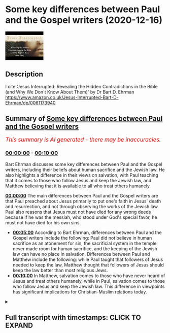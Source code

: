 # Some key differences between Paul and the Gospel writers (2020-12-16)

![alt Some key differences between Paul and the Gospel writers](KuA2ozpf6AA.jpg "Some key differences between Paul and the Gospel writers")

## Description

I cite 'Jesus Interrupted: Revealing the Hidden Contradictions in the Bible (and Why We Don't Know About Them)' by Dr Bart D. Ehrman  https://www.amazon.co.uk/Jesus-Interrupted-Bart-D-Ehrman/dp/0061173940

## Summary of [Some key differences between Paul and the Gospel writers](https://www.youtube.com/watch?v=KuA2ozpf6AA)


*<span style="color:red; font-size:125%">This summary is AI generated - there may be inaccuracies</span>. [](/)*

### [00:00:00](https://www.youtube.com/watch?v=KuA2ozpf6AA&t=0) - [00:10:00](https://www.youtube.com/watch?v=KuA2ozpf6AA&t=600)

Bart Ehrman discusses some key differences between Paul and the Gospel writers, including their beliefs about human sacrifice and the Jewish law. He also highlights a difference in their views on salvation, with Paul teaching that it comes to those who follow Jesus and keep the Jewish law, and Matthew believing that it is available to all who treat others humanely.

**[00:00:00](https://www.youtube.com/watch?v=KuA2ozpf6AA&t=0)** The main differences between Paul and the Gospel writers are that Paul preached about Jesus primarily to put one's faith in Jesus' death and resurrection, and not through observing the works of the Jewish law. Paul also reasons that Jesus must not have died for any wrong deeds because if he was the messiah, who stood under God's special favor, he must not have died for his own sins.
* **[00:05:00](https://www.youtube.com/watch?v=KuA2ozpf6AA&t=300)** According to Bart Ehrman, differences between Paul and the Gospel writers include the following: Paul did not believe in human sacrifice as an atonement for sin, the sacrificial system in the temple never made room for human sacrifice, and the keeping of the Jewish law can have no place in salvation. Differences between Paul and Matthew include the following: while Paul taught that followers of Jesus needed to keep the law, Matthew thought that followers of Jesus should keep the law better than most religious Jews.
* **[00:10:00](https://www.youtube.com/watch?v=KuA2ozpf6AA&t=600)** In Matthew, salvation comes to those who have never heard of Jesus and treat others humanely, while in Paul, salvation comes to those who follow Jesus and keep the Jewish law. This difference in viewpoints has significant implications for Christian-Muslim relations today.

<details><summary><h2>Full transcript with timestamps: CLICK TO EXPAND</h2></summary>

[0:00:01](https://youtu.be/KuA2ozpf6AA?t=1) hello and in this uh  
[0:00:03](https://youtu.be/KuA2ozpf6AA?t=3) episode i want to look at some of the  
[0:00:05](https://youtu.be/KuA2ozpf6AA?t=5) key differences  
[0:00:06](https://youtu.be/KuA2ozpf6AA?t=6) between the apostle paul and the gospel  
[0:00:10](https://youtu.be/KuA2ozpf6AA?t=10) writers uh focusing particularly on  
[0:00:13](https://youtu.be/KuA2ozpf6AA?t=13) salvation and the and the law  
[0:00:17](https://youtu.be/KuA2ozpf6AA?t=17) we we find if we look at the four  
[0:00:19](https://youtu.be/KuA2ozpf6AA?t=19) gospels uh  
[0:00:20](https://youtu.be/KuA2ozpf6AA?t=20) all written some years after jesus time  
[0:00:23](https://youtu.be/KuA2ozpf6AA?t=23) uh and then compare it with the teaching  
[0:00:25](https://youtu.be/KuA2ozpf6AA?t=25) of paul we have  
[0:00:26](https://youtu.be/KuA2ozpf6AA?t=26) some interesting issues shall we say  
[0:00:28](https://youtu.be/KuA2ozpf6AA?t=28) arise and i'm going to be  
[0:00:30](https://youtu.be/KuA2ozpf6AA?t=30) uh quoting uh and commenting on a book  
[0:00:33](https://youtu.be/KuA2ozpf6AA?t=33) by professor bye ehrman who's uh  
[0:00:36](https://youtu.be/KuA2ozpf6AA?t=36) an academic in new testament studies in  
[0:00:38](https://youtu.be/KuA2ozpf6AA?t=38) the states uh he wrote a book called  
[0:00:40](https://youtu.be/KuA2ozpf6AA?t=40) jesus  
[0:00:41](https://youtu.be/KuA2ozpf6AA?t=41) interrupted um from page 85 onwards it's  
[0:00:45](https://youtu.be/KuA2ozpf6AA?t=45) a rather good book it really  
[0:00:46](https://youtu.be/KuA2ozpf6AA?t=46) in a very simple and populist way it uh  
[0:00:50](https://youtu.be/KuA2ozpf6AA?t=50) gives us the the main issues uh that  
[0:00:52](https://youtu.be/KuA2ozpf6AA?t=52) have preoccupied  
[0:00:54](https://youtu.be/KuA2ozpf6AA?t=54) new testament scholars for the last  
[0:00:56](https://youtu.be/KuA2ozpf6AA?t=56) century or two  
[0:00:57](https://youtu.be/KuA2ozpf6AA?t=57) and this particular question um is of  
[0:01:00](https://youtu.be/KuA2ozpf6AA?t=60) absolutely central importance i would  
[0:01:02](https://youtu.be/KuA2ozpf6AA?t=62) think or  
[0:01:03](https://youtu.be/KuA2ozpf6AA?t=63) and many people think uh because we're  
[0:01:05](https://youtu.be/KuA2ozpf6AA?t=65) dealing with two different  
[0:01:07](https://youtu.be/KuA2ozpf6AA?t=67) uh gospels here we're dealing with the  
[0:01:09](https://youtu.be/KuA2ozpf6AA?t=69) gospel of paul  
[0:01:10](https://youtu.be/KuA2ozpf6AA?t=70) who preached about jesus obviously  
[0:01:14](https://youtu.be/KuA2ozpf6AA?t=74) to put one's faith uh one's trust  
[0:01:17](https://youtu.be/KuA2ozpf6AA?t=77) in jesus saving death and resurrection  
[0:01:20](https://youtu.be/KuA2ozpf6AA?t=80) and  
[0:01:21](https://youtu.be/KuA2ozpf6AA?t=81) through that saving trust in jesus death  
[0:01:22](https://youtu.be/KuA2ozpf6AA?t=82) and resurrection one is saved one  
[0:01:24](https://youtu.be/KuA2ozpf6AA?t=84) acquires salvation  
[0:01:26](https://youtu.be/KuA2ozpf6AA?t=86) but if one looks at the teaching of  
[0:01:28](https://youtu.be/KuA2ozpf6AA?t=88) jesus in the early gospels  
[0:01:30](https://youtu.be/KuA2ozpf6AA?t=90) one has a different message and we'll  
[0:01:32](https://youtu.be/KuA2ozpf6AA?t=92) come to what that might be in a second  
[0:01:34](https://youtu.be/KuA2ozpf6AA?t=94) with the help of  
[0:01:35](https://youtu.be/KuA2ozpf6AA?t=95) professor bart ehrmann now  
[0:01:39](https://youtu.be/KuA2ozpf6AA?t=99) one important aspect of paul's teaching  
[0:01:42](https://youtu.be/KuA2ozpf6AA?t=102) is the question of how a person can have  
[0:01:44](https://youtu.be/KuA2ozpf6AA?t=104) a right relationship  
[0:01:45](https://youtu.be/KuA2ozpf6AA?t=105) a right standing before god we're  
[0:01:47](https://youtu.be/KuA2ozpf6AA?t=107) sinners god is a holy god how can we  
[0:01:49](https://youtu.be/KuA2ozpf6AA?t=109) stand before a holy god  
[0:01:51](https://youtu.be/KuA2ozpf6AA?t=111) is it possible to be  
[0:01:54](https://youtu.be/KuA2ozpf6AA?t=114) justified to have justification as  
[0:01:56](https://youtu.be/KuA2ozpf6AA?t=116) christians call it  
[0:01:58](https://youtu.be/KuA2ozpf6AA?t=118) um this idea of having a right standing  
[0:02:00](https://youtu.be/KuA2ozpf6AA?t=120) before god and how is this acquired or  
[0:02:02](https://youtu.be/KuA2ozpf6AA?t=122) how is this given to us  
[0:02:04](https://youtu.be/KuA2ozpf6AA?t=124) and uh paul's views on justification  
[0:02:08](https://youtu.be/KuA2ozpf6AA?t=128) can be found mainly in his letters to  
[0:02:10](https://youtu.be/KuA2ozpf6AA?t=130) the galatians and to the romans  
[0:02:12](https://youtu.be/KuA2ozpf6AA?t=132) and he explains how this is uh happened  
[0:02:15](https://youtu.be/KuA2ozpf6AA?t=135) and his  
[0:02:16](https://youtu.be/KuA2ozpf6AA?t=136) uh most famous expression is  
[0:02:20](https://youtu.be/KuA2ozpf6AA?t=140) justified by faith paul says we're  
[0:02:22](https://youtu.be/KuA2ozpf6AA?t=142) justified by faith we're made right  
[0:02:25](https://youtu.be/KuA2ozpf6AA?t=145) by faith or trusting in uh  
[0:02:28](https://youtu.be/KuA2ozpf6AA?t=148) christ's death and resurrection and  
[0:02:31](https://youtu.be/KuA2ozpf6AA?t=151) importantly  
[0:02:31](https://youtu.be/KuA2ozpf6AA?t=151) not by observing the works of the jewish  
[0:02:34](https://youtu.be/KuA2ozpf6AA?t=154) law the jewish law of the 613  
[0:02:36](https://youtu.be/KuA2ozpf6AA?t=156) commandments given to moses  
[0:02:38](https://youtu.be/KuA2ozpf6AA?t=158) on mount sinai uh so that uh the jews or  
[0:02:41](https://youtu.be/KuA2ozpf6AA?t=161) the israelites i should say  
[0:02:43](https://youtu.be/KuA2ozpf6AA?t=163) uh could enter into this covenant  
[0:02:45](https://youtu.be/KuA2ozpf6AA?t=165) express their loyalty to god  
[0:02:46](https://youtu.be/KuA2ozpf6AA?t=166) through obeying his commandments and god  
[0:02:48](https://youtu.be/KuA2ozpf6AA?t=168) would bless them  
[0:02:50](https://youtu.be/KuA2ozpf6AA?t=170) if they chose to obey the commandments  
[0:02:52](https://youtu.be/KuA2ozpf6AA?t=172) of god which were there for their own  
[0:02:54](https://youtu.be/KuA2ozpf6AA?t=174) good  
[0:02:55](https://youtu.be/KuA2ozpf6AA?t=175) now let me see so um  
[0:02:59](https://youtu.be/KuA2ozpf6AA?t=179) bart er makes an interesting point about  
[0:03:01](https://youtu.be/KuA2ozpf6AA?t=181) paul  
[0:03:02](https://youtu.be/KuA2ozpf6AA?t=182) before he became a jew he says as a  
[0:03:05](https://youtu.be/KuA2ozpf6AA?t=185) religious jew  
[0:03:06](https://youtu.be/KuA2ozpf6AA?t=186) prior to believing in jesus paul no  
[0:03:08](https://youtu.be/KuA2ozpf6AA?t=188) doubt had ideas  
[0:03:10](https://youtu.be/KuA2ozpf6AA?t=190) of what the messiah would be like  
[0:03:13](https://youtu.be/KuA2ozpf6AA?t=193) before christianity appeared  
[0:03:16](https://youtu.be/KuA2ozpf6AA?t=196) there weren't any jews who believed that  
[0:03:19](https://youtu.be/KuA2ozpf6AA?t=199) the messiah  
[0:03:20](https://youtu.be/KuA2ozpf6AA?t=200) would suffer and die  
[0:03:23](https://youtu.be/KuA2ozpf6AA?t=203) jews who believed that the messiah would  
[0:03:25](https://youtu.be/KuA2ozpf6AA?t=205) suffer and die uh  
[0:03:27](https://youtu.be/KuA2ozpf6AA?t=207) on the contrary bottom and says whatever  
[0:03:29](https://youtu.be/KuA2ozpf6AA?t=209) different jews thought about the master  
[0:03:30](https://youtu.be/KuA2ozpf6AA?t=210) they all agreed that the messiah would  
[0:03:32](https://youtu.be/KuA2ozpf6AA?t=212) be a figure of grandeur and power  
[0:03:35](https://youtu.be/KuA2ozpf6AA?t=215) who would implement god's purposes on  
[0:03:37](https://youtu.be/KuA2ozpf6AA?t=217) earth in a forceful way  
[0:03:39](https://youtu.be/KuA2ozpf6AA?t=219) jews did not understand the passages of  
[0:03:41](https://youtu.be/KuA2ozpf6AA?t=221) scripture that referred to the  
[0:03:43](https://youtu.be/KuA2ozpf6AA?t=223) suffering of god's righteous one as a  
[0:03:46](https://youtu.be/KuA2ozpf6AA?t=226) reference to the messiah  
[0:03:48](https://youtu.be/KuA2ozpf6AA?t=228) and bartomen is thinking of isaiah 53  
[0:03:51](https://youtu.be/KuA2ozpf6AA?t=231) and psalm 22 neither of which  
[0:03:55](https://youtu.be/KuA2ozpf6AA?t=235) mentions the messiah a little detail  
[0:03:58](https://youtu.be/KuA2ozpf6AA?t=238) that's quite important  
[0:04:00](https://youtu.be/KuA2ozpf6AA?t=240) now um bottoming goes on  
[0:04:05](https://youtu.be/KuA2ozpf6AA?t=245) if uh but if jesus was the messiah  
[0:04:08](https://youtu.be/KuA2ozpf6AA?t=248) and he had to die why did he have to die  
[0:04:11](https://youtu.be/KuA2ozpf6AA?t=251) and this is where we start thinking with  
[0:04:14](https://youtu.be/KuA2ozpf6AA?t=254) paul  
[0:04:15](https://youtu.be/KuA2ozpf6AA?t=255) in reverse as it were starting from the  
[0:04:17](https://youtu.be/KuA2ozpf6AA?t=257) end which is the resurrection of jesus  
[0:04:19](https://youtu.be/KuA2ozpf6AA?t=259) and moving back towards jesus death and  
[0:04:22](https://youtu.be/KuA2ozpf6AA?t=262) then life  
[0:04:23](https://youtu.be/KuA2ozpf6AA?t=263) paul reasons that jesus must not have  
[0:04:26](https://youtu.be/KuA2ozpf6AA?t=266) died for anything wrong  
[0:04:28](https://youtu.be/KuA2ozpf6AA?t=268) that he did if he was the messiah  
[0:04:32](https://youtu.be/KuA2ozpf6AA?t=272) who unders who stood under god's special  
[0:04:35](https://youtu.be/KuA2ozpf6AA?t=275) favor he must not have died for his own  
[0:04:38](https://youtu.be/KuA2ozpf6AA?t=278) sins  
[0:04:40](https://youtu.be/KuA2ozpf6AA?t=280) for what then evidently for the sins of  
[0:04:43](https://youtu.be/KuA2ozpf6AA?t=283) others  
[0:04:44](https://youtu.be/KuA2ozpf6AA?t=284) like the sacrifices in the jerusalem  
[0:04:46](https://youtu.be/KuA2ozpf6AA?t=286) temple jesus was a sacrifice for the  
[0:04:48](https://youtu.be/KuA2ozpf6AA?t=288) sins  
[0:04:49](https://youtu.be/KuA2ozpf6AA?t=289) that other people committed  
[0:04:52](https://youtu.be/KuA2ozpf6AA?t=292) but why would god have jesus die for  
[0:04:54](https://youtu.be/KuA2ozpf6AA?t=294) others  
[0:04:55](https://youtu.be/KuA2ozpf6AA?t=295) evidently because a human sacrifice was  
[0:04:58](https://youtu.be/KuA2ozpf6AA?t=298) the only way a perfect sacrifice  
[0:05:00](https://youtu.be/KuA2ozpf6AA?t=300) could be made the jewish sacrificial  
[0:05:03](https://youtu.be/KuA2ozpf6AA?t=303) system  
[0:05:04](https://youtu.be/KuA2ozpf6AA?t=304) must not be adequate enough to deal with  
[0:05:06](https://youtu.be/KuA2ozpf6AA?t=306) sins  
[0:05:08](https://youtu.be/KuA2ozpf6AA?t=308) but does that mean that god has changed  
[0:05:10](https://youtu.be/KuA2ozpf6AA?t=310) his mind about how people are to be  
[0:05:12](https://youtu.be/KuA2ozpf6AA?t=312) right with him  
[0:05:13](https://youtu.be/KuA2ozpf6AA?t=313) didn't he call the jews to be his  
[0:05:15](https://youtu.be/KuA2ozpf6AA?t=315) special people and give them the law  
[0:05:17](https://youtu.be/KuA2ozpf6AA?t=317) so that they would be set apart from all  
[0:05:19](https://youtu.be/KuA2ozpf6AA?t=319) the other people as his chosen ones  
[0:05:22](https://youtu.be/KuA2ozpf6AA?t=322) yes reason paul he did the law and the  
[0:05:25](https://youtu.be/KuA2ozpf6AA?t=325) prophets  
[0:05:26](https://youtu.be/KuA2ozpf6AA?t=326) must be pointing towards christ  
[0:05:29](https://youtu.be/KuA2ozpf6AA?t=329) god's ultimate solution to the human  
[0:05:32](https://youtu.be/KuA2ozpf6AA?t=332) problem  
[0:05:33](https://youtu.be/KuA2ozpf6AA?t=333) and i'll just say here my own voice so  
[0:05:34](https://youtu.be/KuA2ozpf6AA?t=334) to speak the  
[0:05:36](https://youtu.be/KuA2ozpf6AA?t=336) uh the idea of um jesus being uh  
[0:05:39](https://youtu.be/KuA2ozpf6AA?t=339) the messiah being a human sacrifice of  
[0:05:42](https://youtu.be/KuA2ozpf6AA?t=342) course  
[0:05:43](https://youtu.be/KuA2ozpf6AA?t=343) is not just not found in the jewish  
[0:05:44](https://youtu.be/KuA2ozpf6AA?t=344) scriptures it's also condemned the idea  
[0:05:47](https://youtu.be/KuA2ozpf6AA?t=347) of human sacrifices condemned repeatedly  
[0:05:50](https://youtu.be/KuA2ozpf6AA?t=350) by god as an abomination  
[0:05:53](https://youtu.be/KuA2ozpf6AA?t=353) the sacrificial system in the temple  
[0:05:55](https://youtu.be/KuA2ozpf6AA?t=355) never  
[0:05:56](https://youtu.be/KuA2ozpf6AA?t=356) made uh accommodated human sacrifice on  
[0:05:59](https://youtu.be/KuA2ozpf6AA?t=359) the contrary that was  
[0:06:01](https://youtu.be/KuA2ozpf6AA?t=361) explicitly condemned and ruled out in  
[0:06:03](https://youtu.be/KuA2ozpf6AA?t=363) many passages  
[0:06:04](https://youtu.be/KuA2ozpf6AA?t=364) in the jewish bible so the idea in fact  
[0:06:06](https://youtu.be/KuA2ozpf6AA?t=366) that god suddenly  
[0:06:07](https://youtu.be/KuA2ozpf6AA?t=367) made what was an abomination a positive  
[0:06:10](https://youtu.be/KuA2ozpf6AA?t=370) good  
[0:06:11](https://youtu.be/KuA2ozpf6AA?t=371) is is extraordinary um  
[0:06:14](https://youtu.be/KuA2ozpf6AA?t=374) bart ehrman goes on but what is the  
[0:06:17](https://youtu.be/KuA2ozpf6AA?t=377) human problem  
[0:06:19](https://youtu.be/KuA2ozpf6AA?t=379) it appears to be that everyone not just  
[0:06:21](https://youtu.be/KuA2ozpf6AA?t=381) gentiles but also the jews have violated  
[0:06:24](https://youtu.be/KuA2ozpf6AA?t=384) god's law  
[0:06:25](https://youtu.be/KuA2ozpf6AA?t=385) and need a perfect sacrifice for their  
[0:06:27](https://youtu.be/KuA2ozpf6AA?t=387) sins  
[0:06:29](https://youtu.be/KuA2ozpf6AA?t=389) but that would mean that everyone jews  
[0:06:31](https://youtu.be/KuA2ozpf6AA?t=391) and gentiles must accept the sacrifice  
[0:06:33](https://youtu.be/KuA2ozpf6AA?t=393) of god's messiah in order for their sins  
[0:06:36](https://youtu.be/KuA2ozpf6AA?t=396) to be covered  
[0:06:37](https://youtu.be/KuA2ozpf6AA?t=397) over or atoned for before god  
[0:06:41](https://youtu.be/KuA2ozpf6AA?t=401) can't people be right with god by doing  
[0:06:43](https://youtu.be/KuA2ozpf6AA?t=403) what god instructed them in the law  
[0:06:45](https://youtu.be/KuA2ozpf6AA?t=405) evidently not if they could be  
[0:06:49](https://youtu.be/KuA2ozpf6AA?t=409) there would have been no reason for the  
[0:06:50](https://youtu.be/KuA2ozpf6AA?t=410) messiah to be crucified  
[0:06:53](https://youtu.be/KuA2ozpf6AA?t=413) by being crucified jesus shed his blood  
[0:06:56](https://youtu.be/KuA2ozpf6AA?t=416) for others  
[0:06:57](https://youtu.be/KuA2ozpf6AA?t=417) and brought about an atoning sacrifice  
[0:06:59](https://youtu.be/KuA2ozpf6AA?t=419) for sin  
[0:07:01](https://youtu.be/KuA2ozpf6AA?t=421) those who believe in his death and  
[0:07:03](https://youtu.be/KuA2ozpf6AA?t=423) resurrection  
[0:07:04](https://youtu.be/KuA2ozpf6AA?t=424) will be right with god justified  
[0:07:07](https://youtu.be/KuA2ozpf6AA?t=427) those who don't cannot be justified  
[0:07:10](https://youtu.be/KuA2ozpf6AA?t=430) all this means that the keeping of the  
[0:07:12](https://youtu.be/KuA2ozpf6AA?t=432) jewish law can have no  
[0:07:13](https://youtu.be/KuA2ozpf6AA?t=433) place in salvation now  
[0:07:16](https://youtu.be/KuA2ozpf6AA?t=436) i would say uh if one looks at patches  
[0:07:18](https://youtu.be/KuA2ozpf6AA?t=438) in deuteronomy  
[0:07:19](https://youtu.be/KuA2ozpf6AA?t=439) god where god says it's perfectly  
[0:07:21](https://youtu.be/KuA2ozpf6AA?t=441) possible to obey the jewish law  
[0:07:23](https://youtu.be/KuA2ozpf6AA?t=443) it's easy to obey the jewish law he says  
[0:07:26](https://youtu.be/KuA2ozpf6AA?t=446) or the commandments i'm giving you this  
[0:07:28](https://youtu.be/KuA2ozpf6AA?t=448) day and  
[0:07:30](https://youtu.be/KuA2ozpf6AA?t=450) if you obey them you will be blessed in  
[0:07:32](https://youtu.be/KuA2ozpf6AA?t=452) the land that god will bless you and  
[0:07:34](https://youtu.be/KuA2ozpf6AA?t=454) you'll be great among the nations and  
[0:07:36](https://youtu.be/KuA2ozpf6AA?t=456) you will  
[0:07:36](https://youtu.be/KuA2ozpf6AA?t=456) you will thrive and prosper and so on  
[0:07:39](https://youtu.be/KuA2ozpf6AA?t=459) and you'll be pleasing to god  
[0:07:41](https://youtu.be/KuA2ozpf6AA?t=461) so um given that reality it's hard to  
[0:07:44](https://youtu.be/KuA2ozpf6AA?t=464) understand what further need there would  
[0:07:45](https://youtu.be/KuA2ozpf6AA?t=465) be for a sacrifice of a human messiah  
[0:07:48](https://youtu.be/KuA2ozpf6AA?t=468) but uh  
[0:07:49](https://youtu.be/KuA2ozpf6AA?t=469) that's just me so uh bart ehrman  
[0:07:52](https://youtu.be/KuA2ozpf6AA?t=472) continues  
[0:07:53](https://youtu.be/KuA2ozpf6AA?t=473) the only way to be justified is by  
[0:07:55](https://youtu.be/KuA2ozpf6AA?t=475) having faith in the death and  
[0:07:56](https://youtu.be/KuA2ozpf6AA?t=476) resurrection of jesus  
[0:07:57](https://youtu.be/KuA2ozpf6AA?t=477) and he quotes galatians 2 15 we have  
[0:08:00](https://youtu.be/KuA2ozpf6AA?t=480) come to believe in christ jesus  
[0:08:03](https://youtu.be/KuA2ozpf6AA?t=483) so that we might be justified by faith  
[0:08:05](https://youtu.be/KuA2ozpf6AA?t=485) in christ  
[0:08:06](https://youtu.be/KuA2ozpf6AA?t=486) and not by doing the works of the law  
[0:08:08](https://youtu.be/KuA2ozpf6AA?t=488) because no one will be justified by the  
[0:08:10](https://youtu.be/KuA2ozpf6AA?t=490) works  
[0:08:11](https://youtu.be/KuA2ozpf6AA?t=491) of the law this is paul's teaching  
[0:08:14](https://youtu.be/KuA2ozpf6AA?t=494) in romans and galatians and followers of  
[0:08:17](https://youtu.be/KuA2ozpf6AA?t=497) jesus  
[0:08:18](https://youtu.be/KuA2ozpf6AA?t=498) are not to try and keep the law except  
[0:08:20](https://youtu.be/KuA2ozpf6AA?t=500) insofar as loving your neighbor as  
[0:08:22](https://youtu.be/KuA2ozpf6AA?t=502) yourself  
[0:08:23](https://youtu.be/KuA2ozpf6AA?t=503) and living a good ethical life is  
[0:08:24](https://youtu.be/KuA2ozpf6AA?t=504) something that god still expects of  
[0:08:26](https://youtu.be/KuA2ozpf6AA?t=506) people  
[0:08:27](https://youtu.be/KuA2ozpf6AA?t=507) but following the precepts and  
[0:08:28](https://youtu.be/KuA2ozpf6AA?t=508) commandments of the law  
[0:08:31](https://youtu.be/KuA2ozpf6AA?t=511) getting circumcised keeping kosher  
[0:08:33](https://youtu.be/KuA2ozpf6AA?t=513) observing  
[0:08:34](https://youtu.be/KuA2ozpf6AA?t=514) shabbat sabbath and other jewish  
[0:08:36](https://youtu.be/KuA2ozpf6AA?t=516) festivals  
[0:08:38](https://youtu.be/KuA2ozpf6AA?t=518) none of this was necessary for salvation  
[0:08:41](https://youtu.be/KuA2ozpf6AA?t=521) and if you thought or acted otherwise  
[0:08:42](https://youtu.be/KuA2ozpf6AA?t=522) you were in danger of losing your  
[0:08:44](https://youtu.be/KuA2ozpf6AA?t=524) salvation  
[0:08:45](https://youtu.be/KuA2ozpf6AA?t=525) according to galatians 5 4.  
[0:08:49](https://youtu.be/KuA2ozpf6AA?t=529) so the biome then goes on and wonders  
[0:08:53](https://youtu.be/KuA2ozpf6AA?t=533) what would have happened if paul and  
[0:08:54](https://youtu.be/KuA2ozpf6AA?t=534) matthew the author of the first gospel  
[0:08:57](https://youtu.be/KuA2ozpf6AA?t=537) had been locked up together in a room  
[0:08:59](https://youtu.be/KuA2ozpf6AA?t=539) and told they could not come out until  
[0:09:00](https://youtu.be/KuA2ozpf6AA?t=540) they had hammered out a consensus  
[0:09:02](https://youtu.be/KuA2ozpf6AA?t=542) statement  
[0:09:03](https://youtu.be/KuA2ozpf6AA?t=543) on how followers of jesus were to deal  
[0:09:06](https://youtu.be/KuA2ozpf6AA?t=546) with the jewish law it's quite comical  
[0:09:08](https://youtu.be/KuA2ozpf6AA?t=548) ideally  
[0:09:09](https://youtu.be/KuA2ozpf6AA?t=549) would they have ever have emerged or  
[0:09:11](https://youtu.be/KuA2ozpf6AA?t=551) would they still be there  
[0:09:13](https://youtu.be/KuA2ozpf6AA?t=553) two skeletons locked in a death grip  
[0:09:17](https://youtu.be/KuA2ozpf6AA?t=557) so he continues if matthew the author of  
[0:09:20](https://youtu.be/KuA2ozpf6AA?t=560) the gospel of matthew who wrote some 25  
[0:09:22](https://youtu.be/KuA2ozpf6AA?t=562) to 30 years after paul  
[0:09:24](https://youtu.be/KuA2ozpf6AA?t=564) ever read any of paul's letters he  
[0:09:26](https://youtu.be/KuA2ozpf6AA?t=566) certainly did not find them inspiring  
[0:09:29](https://youtu.be/KuA2ozpf6AA?t=569) let alone inspired matthew  
[0:09:32](https://youtu.be/KuA2ozpf6AA?t=572) had a different view of the law from  
[0:09:34](https://youtu.be/KuA2ozpf6AA?t=574) paul matthew  
[0:09:36](https://youtu.be/KuA2ozpf6AA?t=576) thinks that the followers of jesus need  
[0:09:38](https://youtu.be/KuA2ozpf6AA?t=578) to keep the law  
[0:09:40](https://youtu.be/KuA2ozpf6AA?t=580) in fact they need to keep it better than  
[0:09:43](https://youtu.be/KuA2ozpf6AA?t=583) most religious  
[0:09:43](https://youtu.be/KuA2ozpf6AA?t=583) jews the scribes and the pharisees  
[0:09:48](https://youtu.be/KuA2ozpf6AA?t=588) in matthew jesus is recorded as saying  
[0:09:51](https://youtu.be/KuA2ozpf6AA?t=591) and just remember what we just said  
[0:09:53](https://youtu.be/KuA2ozpf6AA?t=593) about paul and what how we are made  
[0:09:55](https://youtu.be/KuA2ozpf6AA?t=595) right with god and what our  
[0:09:57](https://youtu.be/KuA2ozpf6AA?t=597) duties before god are to have faith in  
[0:09:59](https://youtu.be/KuA2ozpf6AA?t=599) jesus death and resurrection  
[0:10:01](https://youtu.be/KuA2ozpf6AA?t=601) jesus is recorded as saying do not think  
[0:10:04](https://youtu.be/KuA2ozpf6AA?t=604) that i have come to abolish the law  
[0:10:06](https://youtu.be/KuA2ozpf6AA?t=606) or the prophets i have not come to  
[0:10:07](https://youtu.be/KuA2ozpf6AA?t=607) abolish but to fulfill  
[0:10:09](https://youtu.be/KuA2ozpf6AA?t=609) truly i tell you until heaven and earth  
[0:10:11](https://youtu.be/KuA2ozpf6AA?t=611) pass away not one letter not one stroke  
[0:10:14](https://youtu.be/KuA2ozpf6AA?t=614) of a letter  
[0:10:14](https://youtu.be/KuA2ozpf6AA?t=614) will pass on the law until all is  
[0:10:16](https://youtu.be/KuA2ozpf6AA?t=616) accomplished  
[0:10:18](https://youtu.be/KuA2ozpf6AA?t=618) therefore whoever breaks one of the  
[0:10:21](https://youtu.be/KuA2ozpf6AA?t=621) least  
[0:10:22](https://youtu.be/KuA2ozpf6AA?t=622) of these commandments of the law and  
[0:10:25](https://youtu.be/KuA2ozpf6AA?t=625) teaches others to do the same  
[0:10:27](https://youtu.be/KuA2ozpf6AA?t=627) will be called least in the kingdom of  
[0:10:29](https://youtu.be/KuA2ozpf6AA?t=629) heaven but whoever does them and teaches  
[0:10:32](https://youtu.be/KuA2ozpf6AA?t=632) them will be called great in the kingdom  
[0:10:34](https://youtu.be/KuA2ozpf6AA?t=634) of heaven  
[0:10:34](https://youtu.be/KuA2ozpf6AA?t=634) for i tell you unless your righteousness  
[0:10:38](https://youtu.be/KuA2ozpf6AA?t=638) excuse me exceeds that of the scribes  
[0:10:40](https://youtu.be/KuA2ozpf6AA?t=640) and the pharisees  
[0:10:41](https://youtu.be/KuA2ozpf6AA?t=641) you will never enter the kingdom of  
[0:10:44](https://youtu.be/KuA2ozpf6AA?t=644) heaven that's matthew chapter 5 verse 17  
[0:10:46](https://youtu.be/KuA2ozpf6AA?t=646) and following  
[0:10:49](https://youtu.be/KuA2ozpf6AA?t=649) paul as we've seen thought and taught  
[0:10:52](https://youtu.be/KuA2ozpf6AA?t=652) that  
[0:10:52](https://youtu.be/KuA2ozpf6AA?t=652) followers of jesus who tried to keep the  
[0:10:54](https://youtu.be/KuA2ozpf6AA?t=654) law were in danger of  
[0:10:56](https://youtu.be/KuA2ozpf6AA?t=656) losing their salvation matthew thought  
[0:11:00](https://youtu.be/KuA2ozpf6AA?t=660) that followers of jesus who did not keep  
[0:11:02](https://youtu.be/KuA2ozpf6AA?t=662) the law  
[0:11:03](https://youtu.be/KuA2ozpf6AA?t=663) would never attain salvation  
[0:11:07](https://youtu.be/KuA2ozpf6AA?t=667) theologians have over the centuries try  
[0:11:10](https://youtu.be/KuA2ozpf6AA?t=670) to reconcile these two views  
[0:11:13](https://youtu.be/KuA2ozpf6AA?t=673) and and which is perfectly  
[0:11:14](https://youtu.be/KuA2ozpf6AA?t=674) understandable since both of them are in  
[0:11:16](https://youtu.be/KuA2ozpf6AA?t=676) the new testament canon  
[0:11:18](https://youtu.be/KuA2ozpf6AA?t=678) but bart ehrman says anyone who reads  
[0:11:20](https://youtu.be/KuA2ozpf6AA?t=680) the gospel of matthew  
[0:11:22](https://youtu.be/KuA2ozpf6AA?t=682) and then reads the letter to the  
[0:11:23](https://youtu.be/KuA2ozpf6AA?t=683) galatians would never suspect  
[0:11:25](https://youtu.be/KuA2ozpf6AA?t=685) that there was a reason or a way to  
[0:11:27](https://youtu.be/KuA2ozpf6AA?t=687) reconcile these two statements  
[0:11:30](https://youtu.be/KuA2ozpf6AA?t=690) for matthew to be great in the kingdom  
[0:11:33](https://youtu.be/KuA2ozpf6AA?t=693) requires keeping the very least of the  
[0:11:35](https://youtu.be/KuA2ozpf6AA?t=695) commandments  
[0:11:38](https://youtu.be/KuA2ozpf6AA?t=698) and that obviously includes kosher  
[0:11:40](https://youtu.be/KuA2ozpf6AA?t=700) circumcision  
[0:11:41](https://youtu.be/KuA2ozpf6AA?t=701) and all the other things which uh paul  
[0:11:43](https://youtu.be/KuA2ozpf6AA?t=703) clearly taught were not necessary  
[0:11:45](https://youtu.be/KuA2ozpf6AA?t=705) uh and should not be obeyed on pain of  
[0:11:48](https://youtu.be/KuA2ozpf6AA?t=708) losing one's survation  
[0:11:51](https://youtu.be/KuA2ozpf6AA?t=711) so just getting into the kingdom  
[0:11:53](https://youtu.be/KuA2ozpf6AA?t=713) requires keeping them better than the  
[0:11:55](https://youtu.be/KuA2ozpf6AA?t=715) scribes and the pharisees it could be  
[0:11:57](https://youtu.be/KuA2ozpf6AA?t=717) ultra scrupulous  
[0:11:58](https://youtu.be/KuA2ozpf6AA?t=718) for paul getting into the kingdom which  
[0:12:01](https://youtu.be/KuA2ozpf6AA?t=721) is a different way of saying being  
[0:12:03](https://youtu.be/KuA2ozpf6AA?t=723) justified  
[0:12:04](https://youtu.be/KuA2ozpf6AA?t=724) is made possible only only by the death  
[0:12:07](https://youtu.be/KuA2ozpf6AA?t=727) and resurrection of jesus  
[0:12:10](https://youtu.be/KuA2ozpf6AA?t=730) so interesting and then he continues of  
[0:12:13](https://youtu.be/KuA2ozpf6AA?t=733) course  
[0:12:14](https://youtu.be/KuA2ozpf6AA?t=734) matthew also knows all about the death  
[0:12:16](https://youtu.be/KuA2ozpf6AA?t=736) and resurrection of jesus  
[0:12:17](https://youtu.be/KuA2ozpf6AA?t=737) he spends a good part of his gospel  
[0:12:19](https://youtu.be/KuA2ozpf6AA?t=739) narrating it and he  
[0:12:20](https://youtu.be/KuA2ozpf6AA?t=740) too thinks that apart from jesus death  
[0:12:22](https://youtu.be/KuA2ozpf6AA?t=742) there could be no salvation  
[0:12:25](https://youtu.be/KuA2ozpf6AA?t=745) but salvation also requires keeping  
[0:12:27](https://youtu.be/KuA2ozpf6AA?t=747) god's laws  
[0:12:30](https://youtu.be/KuA2ozpf6AA?t=750) he did give these laws after all  
[0:12:32](https://youtu.be/KuA2ozpf6AA?t=752) presumably he meant them the first time  
[0:12:34](https://youtu.be/KuA2ozpf6AA?t=754) and didn't change his mind later  
[0:12:40](https://youtu.be/KuA2ozpf6AA?t=760) one passage in matthew suggests in fact  
[0:12:43](https://youtu.be/KuA2ozpf6AA?t=763) that salvation is not just a matter of  
[0:12:45](https://youtu.be/KuA2ozpf6AA?t=765) belief but also of action  
[0:12:47](https://youtu.be/KuA2ozpf6AA?t=767) an idea completely alien to the thinking  
[0:12:50](https://youtu.be/KuA2ozpf6AA?t=770) of paul  
[0:12:53](https://youtu.be/KuA2ozpf6AA?t=773) in one of the great discourses of jesus  
[0:12:54](https://youtu.be/KuA2ozpf6AA?t=774) found only in matthew he describes the  
[0:12:57](https://youtu.be/KuA2ozpf6AA?t=777) day of judgment that will come at the  
[0:12:58](https://youtu.be/KuA2ozpf6AA?t=778) end of time  
[0:13:00](https://youtu.be/KuA2ozpf6AA?t=780) and this is where the son of man comes  
[0:13:02](https://youtu.be/KuA2ozpf6AA?t=782) in his glory with his angels  
[0:13:04](https://youtu.be/KuA2ozpf6AA?t=784) and all the people from all the nations  
[0:13:06](https://youtu.be/KuA2ozpf6AA?t=786) of the earth are gathered before him  
[0:13:08](https://youtu.be/KuA2ozpf6AA?t=788) this is matthew 25  
[0:13:09](https://youtu.be/KuA2ozpf6AA?t=789) he separates them into the sheep and the  
[0:13:11](https://youtu.be/KuA2ozpf6AA?t=791) goats so to speak  
[0:13:13](https://youtu.be/KuA2ozpf6AA?t=793) the sheep are on his right and they go  
[0:13:15](https://youtu.be/KuA2ozpf6AA?t=795) to heaven or  
[0:13:16](https://youtu.be/KuA2ozpf6AA?t=796) paradise and the the goats on this left  
[0:13:18](https://youtu.be/KuA2ozpf6AA?t=798) they go to hell fire  
[0:13:20](https://youtu.be/KuA2ozpf6AA?t=800) now why are the people who go to  
[0:13:22](https://youtu.be/KuA2ozpf6AA?t=802) paradise welcomed into the kingdom  
[0:13:25](https://youtu.be/KuA2ozpf6AA?t=805) jesus says because i was hungry and you  
[0:13:27](https://youtu.be/KuA2ozpf6AA?t=807) gave me food i was thirsty you gave me  
[0:13:29](https://youtu.be/KuA2ozpf6AA?t=809) to drink  
[0:13:29](https://youtu.be/KuA2ozpf6AA?t=809) i was a stranger and you welcomed me i  
[0:13:31](https://youtu.be/KuA2ozpf6AA?t=811) was naked and you clothed me  
[0:13:32](https://youtu.be/KuA2ozpf6AA?t=812) i was sick and you took care of me and i  
[0:13:35](https://youtu.be/KuA2ozpf6AA?t=815) was in prison and you visited me  
[0:13:38](https://youtu.be/KuA2ozpf6AA?t=818) and on the other hand the goats are sent  
[0:13:40](https://youtu.be/KuA2ozpf6AA?t=820) away into eternal fire  
[0:13:42](https://youtu.be/KuA2ozpf6AA?t=822) that is prepared for the devil and his  
[0:13:44](https://youtu.be/KuA2ozpf6AA?t=824) angels why  
[0:13:45](https://youtu.be/KuA2ozpf6AA?t=825) because they didn't do those things  
[0:13:51](https://youtu.be/KuA2ozpf6AA?t=831) now these are jesus final public words  
[0:13:54](https://youtu.be/KuA2ozpf6AA?t=834) in the gospel of matthew and how do they  
[0:13:56](https://youtu.be/KuA2ozpf6AA?t=836) stack up against paul  
[0:13:58](https://youtu.be/KuA2ozpf6AA?t=838) not so well paul believe eternal life  
[0:14:00](https://youtu.be/KuA2ozpf6AA?t=840) comes to those who believe in the death  
[0:14:02](https://youtu.be/KuA2ozpf6AA?t=842) and resurrection of jesus  
[0:14:03](https://youtu.be/KuA2ozpf6AA?t=843) in matthew's account of the sheep and  
[0:14:06](https://youtu.be/KuA2ozpf6AA?t=846) the goats salvation comes to those who  
[0:14:07](https://youtu.be/KuA2ozpf6AA?t=847) have never even heard of jesus  
[0:14:10](https://youtu.be/KuA2ozpf6AA?t=850) who treat others in a humane and caring  
[0:14:12](https://youtu.be/KuA2ozpf6AA?t=852) way in their arrow of deepest  
[0:14:14](https://youtu.be/KuA2ozpf6AA?t=854) need and this is a completely different  
[0:14:17](https://youtu.be/KuA2ozpf6AA?t=857) view of salvation and there's another  
[0:14:20](https://youtu.be/KuA2ozpf6AA?t=860) striking story in matthew a rich man  
[0:14:22](https://youtu.be/KuA2ozpf6AA?t=862) comes to jesus and says  
[0:14:23](https://youtu.be/KuA2ozpf6AA?t=863) teacher what good must i do to have  
[0:14:26](https://youtu.be/KuA2ozpf6AA?t=866) eternal life  
[0:14:27](https://youtu.be/KuA2ozpf6AA?t=867) jesus tells him if you wish to enter  
[0:14:29](https://youtu.be/KuA2ozpf6AA?t=869) into life  
[0:14:30](https://youtu.be/KuA2ozpf6AA?t=870) keep the commandments and he lists them  
[0:14:33](https://youtu.be/KuA2ozpf6AA?t=873) and this is matthew 19.  
[0:14:35](https://youtu.be/KuA2ozpf6AA?t=875) so without laboring the point we we see  
[0:14:38](https://youtu.be/KuA2ozpf6AA?t=878) here a fundamental difference between  
[0:14:40](https://youtu.be/KuA2ozpf6AA?t=880) matthew and paul on the matter of  
[0:14:43](https://youtu.be/KuA2ozpf6AA?t=883) obeying  
[0:14:44](https://youtu.be/KuA2ozpf6AA?t=884) the the jewish law and um this is  
[0:14:47](https://youtu.be/KuA2ozpf6AA?t=887) certainly worth  
[0:14:48](https://youtu.be/KuA2ozpf6AA?t=888) pondering further and what this the  
[0:14:50](https://youtu.be/KuA2ozpf6AA?t=890) significance of this  
[0:14:51](https://youtu.be/KuA2ozpf6AA?t=891) for christian muslim relations today  
[0:14:53](https://youtu.be/KuA2ozpf6AA?t=893) where this whole issue of salvation by  
[0:14:55](https://youtu.be/KuA2ozpf6AA?t=895) faith and works is very important  
</details>